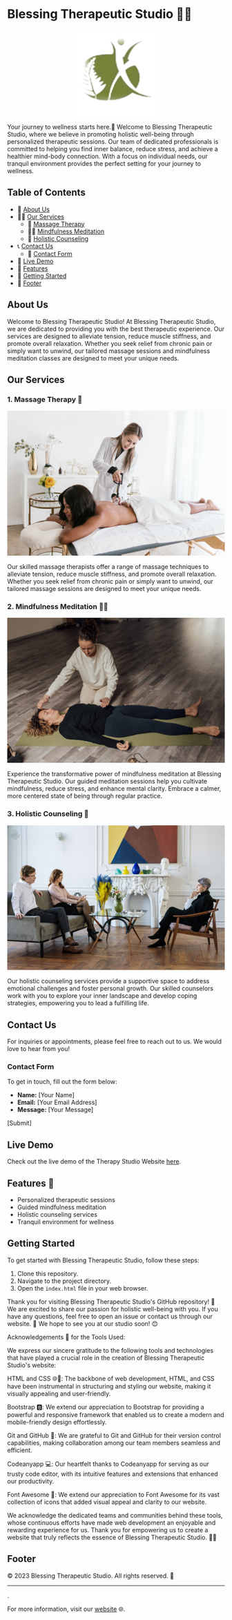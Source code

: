 # Blessing Therapeutic Studio 🌟🌿
<p align="center">
  <img src="./css/logo.png" alt="Studio Logo" width="200" height="200">
</p>




Your journey to wellness starts here.🌟 
Welcome to Blessing Therapeutic Studio, where we believe in promoting holistic well-being through personalized therapeutic sessions. Our team of dedicated professionals is committed to helping you find inner balance, reduce stress, and achieve a healthier mind-body connection. With a focus on individual needs, our tranquil environment provides the perfect setting for your journey to wellness.

## Table of Contents
- 📜 [About Us](#about)
- 💆‍♂️ [Our Services](#our-services)
  - 🌸 [Massage Therapy](#1-massage-therapy)
  - 🧘‍♀️ [Mindfulness Meditation](#2-mindfulness-meditation)
  - 🌈 [Holistic Counseling](#3-holistic-counseling)
- 📞 [Contact Us](#contact-us)
  - 💌 [Contact Form](#contact-form)
- 🚀 [Live Demo](#live-demo)
- 🎯 [Features](#features)
- 🌟 [Getting Started](#getting-started)
- 📆 [Footer](#footer)

## About Us

Welcome to Blessing Therapeutic Studio! At Blessing Therapeutic Studio, we are dedicated to providing you with the best therapeutic experience. Our services are designed to alleviate tension, reduce muscle stiffness, and promote overall relaxation. Whether you seek relief from chronic pain or simply want to unwind, our tailored massage sessions and mindfulness meditation classes are designed to meet your unique needs.

## Our Services

### 1. Massage Therapy 🌸
![Massage Therapy](css/massage.jpg)

Our skilled massage therapists offer a range of massage techniques to alleviate tension, reduce muscle stiffness, and promote overall relaxation. Whether you seek relief from chronic pain or simply want to unwind, our tailored massage sessions are designed to meet your unique needs.

### 2. Mindfulness Meditation 🧘‍♀️
![Mindfulness Meditation](css/mindful.jpg)

Experience the transformative power of mindfulness meditation at Blessing Therapeutic Studio. Our guided meditation sessions help you cultivate mindfulness, reduce stress, and enhance mental clarity. Embrace a calmer, more centered state of being through regular practice.

### 3. Holistic Counseling 🌈
![Holistic Counseling](css/counsel.jpg)

Our holistic counseling services provide a supportive space to address emotional challenges and foster personal growth. Our skilled counselors work with you to explore your inner landscape and develop coping strategies, empowering you to lead a fulfilling life.

## Contact Us

For inquiries or appointments, please feel free to reach out to us. We would love to hear from you!

### Contact Form

To get in touch, fill out the form below:

- **Name:** [Your Name]
- **Email:** [Your Email Address]
- **Message:** [Your Message]

[Submit]

## Live Demo

Check out the live demo of the Therapy Studio Website [here](https://princessble.github.io/Blessing-therapy-studio/).

## Features 🚀

- Personalized therapeutic sessions
- Guided mindfulness meditation
- Holistic counseling services
- Tranquil environment for wellness

## Getting Started

To get started with Blessing Therapeutic Studio, follow these steps:

1. Clone this repository.
2. Navigate to the project directory.
3. Open the `index.html` file in your web browser.

Thank you for visiting Blessing Therapeutic Studio's GitHub repository! 🌸 We are excited to share our passion for holistic well-being with you. If you have any questions, feel free to open an issue or contact us through our website. 💌 We hope to see you at our studio soon! 😊

Acknowledgements 🙏
for the Tools Used:

We express our sincere gratitude to the following tools and technologies that have played a crucial role in the creation of Blessing Therapeutic Studio's website:

HTML and CSS 🌐🎨: The backbone of web development, HTML, and CSS have been instrumental in structuring and styling our website, making it visually appealing and user-friendly.

Bootstrap 🅱️: We extend our appreciation to Bootstrap for providing a powerful and responsive framework that enabled us to create a modern and mobile-friendly design effortlessly.

Git and GitHub 🐙: We are grateful to Git and GitHub for their version control capabilities, making collaboration among our team members seamless and efficient.

Codeanyapp 💻: Our heartfelt thanks to Codeanyapp for serving as our trusty code editor, with its intuitive features and extensions that enhanced our productivity.

Font Awesome 🎉: We extend our appreciation to Font Awesome for its vast collection of icons that added visual appeal and clarity to our website.

We acknowledge the dedicated teams and communities behind these tools, whose continuous efforts have made web development an enjoyable and rewarding experience for us. Thank you for empowering us to create a website that truly reflects the essence of Blessing Therapeutic Studio. 🙏🌿
## Footer



&copy; 2023 Blessing Therapeutic Studio. All rights reserved. 🌟

---

.

For more information, visit our [website](https://princessble.github.io/Blessing-therapy-studio/) 🌐.


